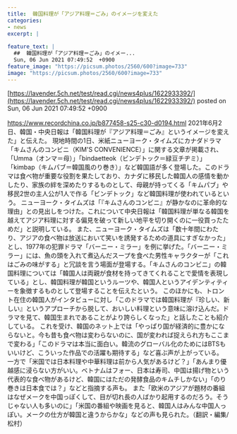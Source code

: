 ```yaml
---
title:  韓国料理が「アジア料理＝ごみ」のイメージを変えた  
categories:
- news
excerpt: |
  
feature_text: |
  ##  韓国料理が「アジア料理＝ごみ」のイメー...
  Sun, 06 Jun 2021 07:49:52  +0900
feature_image: "https://picsum.photos/2560/600?image=733"
image: "https://picsum.photos/2560/600?image=733"
---
```


[https://lavender.5ch.net/test/read.cgi/news4plus/1622933392/](https://lavender.5ch.net/test/read.cgi/news4plus/1622933392/)
posted on Sun, 06 Jun 2021 07:49:52  +0900

<!--more-->

https://www.recordchina.co.jp/b877458-s25-c30-d0194.html 2021年6月2日、韓国・中央日報は「韓国料理が『アジア料理＝ごみ』というイメージを変えた」と伝えた。 現地時間の1日、米紙ニューヨーク・タイムズにカナダドラマ「キムさんのコンビニ（KIM'S CONVENIENCE）」に関する文章が掲載され、「Umma（オンマ＝母）」「bindaetteok（ビンデトック＝緑豆チヂミ）」「kimbap（キムパブ＝韓国風のり巻き）」など韓国語が多く登場した。このドラマは食べ物が重要な役割を果たしており、カナダに移民した韓国人の感情を動かしたり、家族の絆を深めたりするものとして、母親が持ってくる「キムパブ」や移民2世の主人公が1人で作る「ビンデトック」など韓国料理が使われているという。 ニューヨーク・タイムズは「『キムさんのコンビニ』が静かなのに革命的な理由」との見出しをつけた。これについて中央日報は「韓国料理が単なる韓国を越えてアジア料理に対する偏見を破って新しい地平を切り開くのに一役買ったためだ」と説明している。 また、ニューヨーク・タイムズは「数十年間にわたり、アジアの食べ物は放送において笑いを誘発するための道具にすぎなかった」とし、1977年の犯罪ドラマ「バーニー・ミラー」を例に挙げた。「バーニー・ミラー」には、魚の頭を入れて煮込んだスープを食べた男性キャラクターが「これはごみの味がする」と冗談を言う場面が登場する。「キムさんのコンビニ」の韓国料理については「韓国人は両親が食材を持ってきてくれることで愛情を表現している」とし、韓国料理が韓国というルーツや、韓国人というアイデンティティーを象徴するものとして登場することを伝えたという。 このほかにも、トロント在住の韓国人がインタビューに対し「このドラマでは韓国料理が『珍しい、新しい』というアプローチから脱して、おいしい料理という意味に溶け込んだ。ドラマを見て、韓国生まれであることがより誇らしくなった」と話したことも紹介している。 これを受け、韓国のネット上では「やっぱり国が経済的に豊かにならないと。今も昔も食べ物は変わらないのに、国が変われば捉えられ方もここまで変わる」「このドラマは本当に面白い。韓流のグローバル化のためにはBTSもいいけど、こういった作品での活躍も期待する」など喜ぶ声が上がっている。 一方で「米国では日本料理や中華料理は前から人気があるけど？」「あんまり優越感に浸らない方がいい。ベトナムはフォー、日本は寿司、中国は揚げ物という代表的な食べ物があるけど、韓国にはただの発酵食品のキムチしかない」「のり巻きは日本食では？」などと指摘する声も。 また「欧米のアジアが題材の番組はなぜメークを中国っぽくして、目が切れ長の人ばかり起用するのだろう。そうじゃない人も多いのに」「米国の番組や映画を見ると、韓国人はみんな中国人っぽい。メークの仕方が韓国と違うからかな」などの声も見られた。（翻訳・編集/松村）

